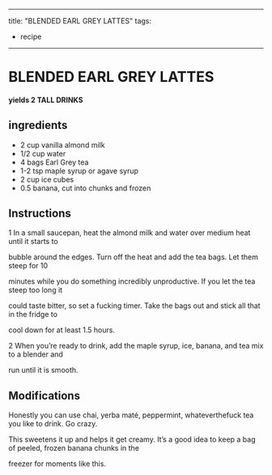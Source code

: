 
---
title: "BLENDED EARL GREY LATTES"
tags:
  - recipe
---
# BLENDED EARL GREY LATTES


     

     






#### yields  2 TALL DRINKS


## ingredients
* 2 cup vanilla almond milk 
* 1/2 cup water 
* 4 bags Earl Grey tea 
* 1-2 tsp maple syrup or agave syrup 
* 2 cup ice cubes 
* 0.5 banana, cut into chunks and frozen 



## Instructions
1 In a small saucepan, heat the almond milk and water over medium heat until it starts to

bubble around the edges. Turn off the heat and add the tea bags. Let them steep for 10

minutes while you do something incredibly unproductive. If you let the tea steep too long it

could taste bitter, so set a fucking timer. Take the bags out and stick all that in the fridge to

cool down for at least 1.5 hours.

2 When you’re ready to drink, add the maple syrup, ice, banana, and tea mix to a blender and

run until it is smooth.



## Modifications
Honestly you can use chai, yerba maté, peppermint, whateverthefuck tea you like to drink. Go crazy.

 This sweetens it up and helps it get creamy. It’s a good idea to keep a bag of peeled, frozen banana chunks in the

freezer for moments like this.




